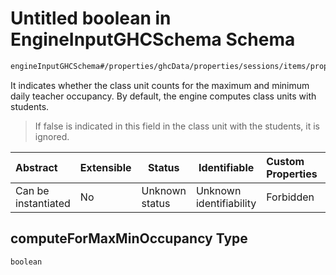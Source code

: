 # Untitled boolean in EngineInputGHCSchema Schema

```txt
engineInputGHCSchema#/properties/ghcData/properties/sessions/items/properties/sessionSettings/properties/computeForMaxMinOccupancy
```

 It indicates whether the class unit counts for the maximum and minimum daily teacher occupancy. By default, the engine computes class units with students.


> If false is indicated in this field in the class unit with the students, it is ignored.
>

| Abstract            | Extensible | Status         | Identifiable            | Custom Properties | Additional Properties | Access Restrictions | Defined In                                                         |
| :------------------ | ---------- | -------------- | ----------------------- | :---------------- | --------------------- | ------------------- | ------------------------------------------------------------------ |
| Can be instantiated | No         | Unknown status | Unknown identifiability | Forbidden         | Allowed               | none                | [ghc.schema.json\*](../out/ghc.schema.json "open original schema") |

## computeForMaxMinOccupancy Type

`boolean`
